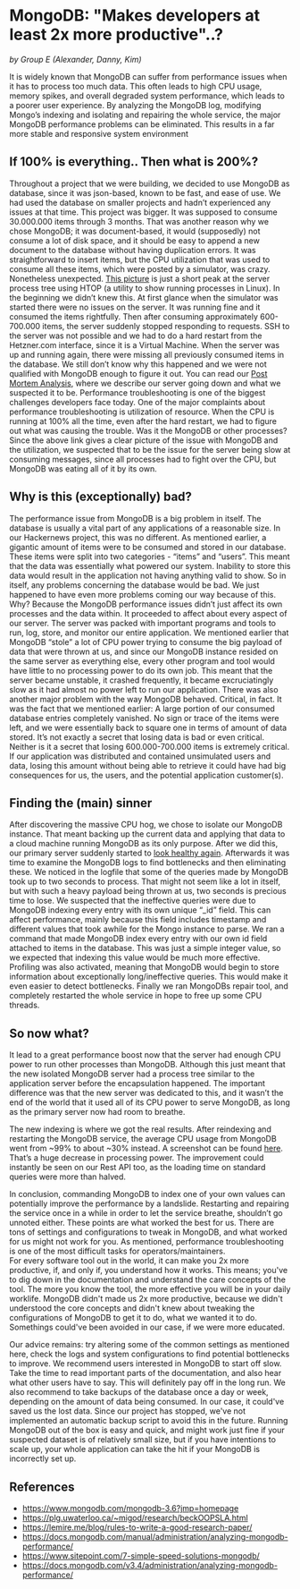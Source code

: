 # MongoDB: "Makes developers at least 2x more productive"..?

*by Group E (Alexander, Danny, Kim)*

It is widely known that MongoDB can suffer from performance issues when it has to process too much data. This often leads to high CPU usage, memory spikes, and overall degraded system performance, which leads to a poorer user experience. By analyzing the MongoDB log, modifying Mongo’s indexing and isolating and repairing the whole service, the major MongoDB performance problems can be eliminated. This results in a far more stable and responsive system environment

## If 100% is everything.. Then what is 200%?

Throughout a project that we were building, we decided to use MongoDB as database, since it was json-based, known to be fast, and ease of use. We had used the database on smaller projects and hadn’t experienced any issues at that time. This project was bigger. It was supposed to consume 30.000.000 items through 3 months. That was another reason why we chose MongoDB; it was document-based, it would (supposedly) not consume a lot of disk space, and it should be easy to append a new document to the database without having duplication errors.
It was straightforward to insert items, but the CPU utilization that was used to consume all these items, which were posted by a simulator, was crazy. Nonetheless unexpected. [This picture](https://github.com/KIMB0/ufo-blog-entry/blob/master/serverHog.png) is just a short peak at the server process tree using HTOP (a utility to show running processes in Linux).
In the beginning we didn’t knew this. At first glance when the simulator was started there were no issues on the server. It was running fine and it consumed the items rightfully. Then after consuming approximately 600-700.000 items, the server suddenly stopped responding to requests. SSH to the server was not possible and we had to do a hard restart from the Hetzner.com interface, since it is a Virtual Machine. When the server was up and running again, there were missing all previously consumed items in the database.
We still don’t know why this happened and we were not qualified with MongoDB enough to figure it out. You can read our [Post Mortem Analysis](https://github.com/KIMB0/LSD_frontend/blob/master/Documents/Post_Mrtem_Analysis_GroupE.pdf), where we describe our server going down and what we suspected it to be.
Performance troubleshooting is one of the biggest challenges developers face today. One of the major complaints about performance troubleshooting is utilization of resource. When the CPU is running at 100% all the time, even after the hard restart, we had to figure out what was causing the trouble. Was it the MongoDB or other processes? Since the above link gives a clear picture of the issue with MongoDB and the utilization, we suspected that to be the issue for the server being slow at consuming messages, since all processes had to fight over the CPU, but MongoDB was eating all of it by its own.

## Why is this (exceptionally) bad?

The performance issue from MongoDB is a big problem in itself. The database is usually a vital part of any applications of a reasonable size. In our Hackernews project, this was no different. As mentioned earlier, a gigantic amount of items were to be consumed and stored in our database. These items were split into two categories - “items” and “users”. This meant that the data was essentially what powered our system. Inability to store this data would result in the application not having anything valid to show.
So in itself, any problems concerning the database would be bad. We just happened to have even more problems coming our way because of this. Why? Because the MongoDB performance issues didn’t just affect its own processes and the data within. It proceeded to affect about every aspect of our server. The server was packed with important programs and tools to run, log, store, and monitor our entire application. We mentioned earlier that MongoDB “stole” a lot of CPU power trying to consume the big payload of data that were thrown at us, and since our MongoDB instance resided on the same server as everything else, every other program and tool would have little to no processing power to do its own job. This meant that the server became unstable, it crashed frequently, it became excruciatingly slow as it had almost no power left to run our application.
There was also another major problem with the way MongoDB behaved. Critical, in fact. It was the fact that we mentioned earlier: A large portion of our consumed database entries completely vanished. No sign or trace of the items were left, and we were essentially back to square one in terms of amount of data stored. It’s not exactly a secret that losing data is bad or even critical. Neither is it a secret that losing 600.000-700.000 items is extremely critical. If our application was distributed and contained unsimulated users and data, losing this amount without being able to retrieve it could have had big consequences for us, the users, and the potential application customer(s).

## Finding the (main) sinner

After discovering the massive CPU hog, we chose to isolate our MongoDB instance. That meant backing up the current data and applying that data to a cloud machine running MongoDB as its only purpose. After we did this, our primary server suddenly started to [look healthy again](https://github.com/KIMB0/ufo-blog-entry/blob/master/healthyServer.png).
Afterwards it was time to examine the MongoDB logs to find bottlenecks and then eliminating these. We noticed in the logfile that some of the queries made by MongoDB took up to two seconds to process. That might not seem like a lot in itself, but with such a heavy payload being thrown at us, two seconds is precious time to lose. We suspected that the ineffective queries were due to MongoDB indexing every entry with its own unique “_id” field. This can affect performance, mainly because this field includes timestamp and different values that took awhile for the Mongo instance to parse. We ran a command that made MongoDB index every entry with our own id field attached to items in the database. This was just a simple integer value, so we expected that indexing this value would be much more effective.
Profiling was also activated, meaning that MongoDB would begin to store information about exceptionally long/ineffective queries. This would make it even easier to detect bottlenecks.
Finally we ran MongoDBs repair tool, and completely restarted the whole service in hope to free up some CPU threads.

## So now what?

It lead to a great performance boost now that the server had enough CPU power to run other processes than MongoDB. Although this just meant that the new isolated MongoDB server had a process tree similar to the application server before the encapsulation happened. The important difference was that the new server was dedicated to this, and it wasn’t the end of the world that it used all of its CPU power to serve MongoDB, as long as the primary server now had room to breathe.

The new indexing is where we got the real results. After reindexing and restarting the MongoDB service, the average CPU usage from MongoDB went from ~99% to about ~30% instead. A screenshot can be found [here](https://github.com/KIMB0/ufo-blog-entry/blob/master/healthyMongo.png). That’s a huge decrease in processing power. The improvement could instantly be seen on our Rest API too, as the loading time on standard queries were more than halved.

In conclusion, commanding MongoDB to index one of your own values can potentially improve the performance by a landslide. Restarting and repairing the service once in a while in order to let the service breathe, shouldn’t go unnoted either. These points are what worked the best for us. There are tons of settings and configurations to tweak in MongoDB, and what worked for us might not work for you. As mentioned, performance troubleshooting is one of the most difficult tasks for operators/maintainers.  
For every software tool out in the world, it can make you 2x more productive, if, and only if, you understand how it works. This means; you've to dig down in the documentation and understand the care concepts of the tool. The more you know the tool, the more effective you will be in your daily worklife. MongoDB didn't made us 2x more productive, because we didn't understood the core concepts and didn't knew about tweaking the configurations of MongoDB to get it to do, what we wanted it to do. Somethings could've been avoided in our case, if we were more educated.

Our advice remains: try altering some of the common settings as mentioned here, check the logs and system configurations to find potential bottlenecks to improve.
We recommend users interested in MongoDB to start off slow. Take the time to read important parts of the documentation, and also hear what other users have to say. This will definitely pay off in the long run. We also recommend to take backups of the database once a day or week, depending on the amount of data being consumed. In our case, it could've saved us the lost data. Since our project has stopped, we've not implemented an automatic backup script to avoid this in the future.
Running MongoDB out of the box is easy and quick, and might work just fine if your suspected dataset is of relatively small size, but if you have intentions to scale up, your whole application can take the hit if your MongoDB is incorrectly set up.

## References

- https://www.mongodb.com/mongodb-3.6?jmp=homepage
- https://plg.uwaterloo.ca/~migod/research/beckOOPSLA.html
- https://lemire.me/blog/rules-to-write-a-good-research-paper/
- https://docs.mongodb.com/manual/administration/analyzing-mongodb-performance/
- https://www.sitepoint.com/7-simple-speed-solutions-mongodb/
- https://docs.mongodb.com/v3.4/administration/analyzing-mongodb-performance/
